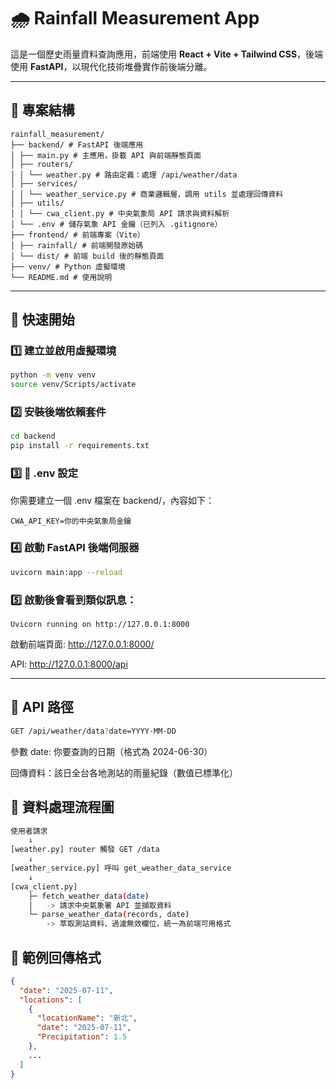 # 🌧️ Rainfall Measurement App

這是一個歷史雨量資料查詢應用，前端使用 **React + Vite + Tailwind CSS**，後端使用 **FastAPI**，以現代化技術堆疊實作前後端分離。

---

## 📁 專案結構

```
rainfall_measurement/
├── backend/ # FastAPI 後端應用
│ ├── main.py # 主應用，掛載 API 與前端靜態頁面
│ ├── routers/
│ │ └── weather.py # 路由定義：處理 /api/weather/data
│ ├── services/
│ │ └── weather_service.py # 商業邏輯層，調用 utils 並處理回傳資料
│ ├── utils/
│ │ └── cwa_client.py # 中央氣象局 API 請求與資料解析
│ └── .env # 儲存氣象 API 金鑰（已列入 .gitignore）
├── frontend/ # 前端專案（Vite）
│ ├── rainfall/ # 前端開發原始碼
│ └── dist/ # 前端 build 後的靜態頁面
├── venv/ # Python 虛擬環境
└── README.md # 使用說明
```

---
## 🚀 快速開始

### 1️⃣ 建立並啟用虛擬環境

```bash
python -m venv venv
source venv/Scripts/activate  
```

### 2️⃣ 安裝後端依賴套件

```bash
cd backend
pip install -r requirements.txt
```

### 3️⃣ 🔐 .env 設定
你需要建立一個 .env 檔案在 backend/，內容如下：
```env
CWA_API_KEY=你的中央氣象局金鑰
```

### 4️⃣ 啟動 FastAPI 後端伺服器

```bash
uvicorn main:app --reload
```

### 5️⃣ 啟動後會看到類似訊息：

```nginx
Uvicorn running on http://127.0.0.1:8000
```

啟動前端頁面: http://127.0.0.1:8000/

API: http://127.0.0.1:8000/api


---
## 🔹 API 路徑
```bash
GET /api/weather/data?date=YYYY-MM-DD
```
參數 date: 你要查詢的日期（格式為 2024-06-30）

回傳資料：該日全台各地測站的雨量紀錄（數值已標準化）

## 🔹 資料處理流程圖
```bash
使用者請求
    ↓
[weather.py] router 觸發 GET /data
    ↓
[weather_service.py] 呼叫 get_weather_data_service
    ↓
[cwa_client.py]
    ├─ fetch_weather_data(date)
    │   -> 請求中央氣象署 API 並擷取資料
    └─ parse_weather_data(records, date)
        -> 萃取測站資料、過濾無效欄位，統一為前端可用格式
```

## 🔹 範例回傳格式
```json
{
  "date": "2025-07-11",
  "locations": [
    {
      "locationName": "新北",
      "date": "2025-07-11",
      "Precipitation": 1.5
    },
    ...
  ]
}
```
